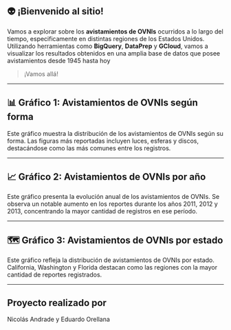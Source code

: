 ## 👽 ¡Bienvenido al sitio!

Vamos a explorar sobre los **avistamientos de OVNIs** ocurridos a lo largo del tiempo, especificamente en distintas regiones de los Estados Unidos. Utilizando herramientas como **BigQuery**, **DataPrep** y **GCloud**, vamos a visualizar los resultados obtenidos en una amplia base de datos que posee avistamientos desde 1945 hasta hoy

> ¡Vamos allá!  

---

## 📊 Gráfico 1: Avistamientos de OVNIs según forma

Este gráfico muestra la distribución de los avistamientos de OVNIs según su forma. Las figuras más reportadas incluyen luces, esferas y discos, destacándose como las más comunes entre los registros.

---

## 📈 Gráfico 2: Avistamientos de OVNIs por año

Este gráfico presenta la evolución anual de los avistamientos de OVNIs. Se observa un notable aumento en los reportes durante los años 2011, 2012 y 2013, concentrando la mayor cantidad de registros en ese período.

---

## 🗺️ Gráfico 3: Avistamientos de OVNIs por estado

Este gráfico refleja la distribución de avistamientos de OVNIs por estado. California, Washington y Florida destacan como las regiones con la mayor cantidad de reportes registrados.

---

## Proyecto realizado por

Nicolás Andrade y Eduardo Orellana
